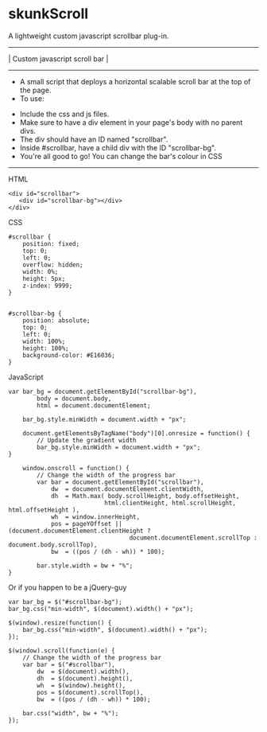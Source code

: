 # skunkScroll
A lightweight custom javascript scrollbar plug-in.

********************************
| Custom javascript scroll bar |
********************************


 - A small script that deploys a horizontal scalable scroll bar at the top of the page.
 - To use:
  * Include the css and js files.
  * Make sure to have a div element in your page's body with no parent divs. 
  * The div should have an ID named "scrollbar".
  * Inside #scrollbar, have a child div with the ID "scrollbar-bg".
  * You're all good to go! You can change the bar's colour in CSS

********************************
HTML

    <div id="scrollbar">
       <div id="scrollbar-bg"></div>
    </div>
 
CSS

    #scrollbar {
        position: fixed;
        top: 0;
        left: 0;
        overflow: hidden;
        width: 0%;
        height: 5px;
        z-index: 9999;
    }


    #scrollbar-bg {
        position: absolute;
        top: 0;
        left: 0;
        width: 100%;
        height: 100%;
        background-color: #E16036;
    }

 JavaScript
 
 
    var bar_bg = document.getElementById("scrollbar-bg"),
            body = document.body,
            html = document.documentElement;

        bar_bg.style.minWidth = document.width + "px";

        document.getElementsByTagName("body")[0].onresize = function() {
            // Update the gradient width
            bar_bg.style.minWidth = document.width + "px";
    }

        window.onscroll = function() {
            // Change the width of the progress bar
            var bar = document.getElementById("scrollbar"),
                dw  = document.documentElement.clientWidth,
                dh  = Math.max( body.scrollHeight, body.offsetHeight, 
                               html.clientHeight, html.scrollHeight, html.offsetHeight ),
                wh  = window.innerHeight,
                pos = pageYOffset || (document.documentElement.clientHeight ?
                                      document.documentElement.scrollTop : document.body.scrollTop),
                bw  = ((pos / (dh - wh)) * 100);

            bar.style.width = bw + "%";
    }

 Or if you happen to be a jQuery-guy
 
    var bar_bg = $("#scrollbar-bg");
    bar_bg.css("min-width", $(document).width() + "px");

    $(window).resize(function() {
        bar_bg.css("min-width", $(document).width() + "px");
    });

    $(window).scroll(function(e) {
        // Change the width of the progress bar
        var bar = $("#scrollbar"),
            dw  = $(document).width(),
            dh  = $(document).height(),
            wh  = $(window).height(),
            pos = $(document).scrollTop(),
            bw  = ((pos / (dh - wh)) * 100);

        bar.css("width", bw + "%");
    });
